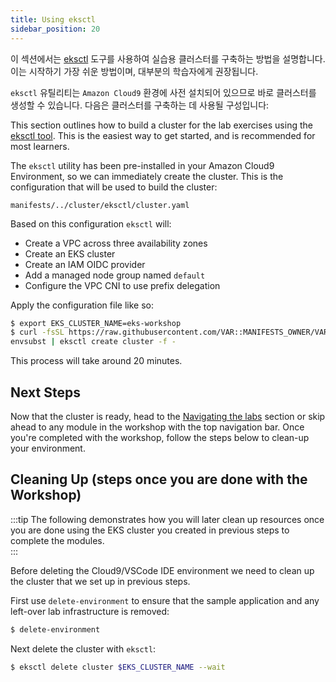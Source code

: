 ```yaml
---
title: Using eksctl
sidebar_position: 20
---
```


이 섹션에서는 [eksctl](https://eksctl.io/) 도구를 사용하여 실습용 클러스터를 구축하는 방법을 설명합니다. 이는 시작하기 가장 쉬운 방법이며, 대부분의 학습자에게 권장됩니다.

`eksctl` 유틸리티는 `Amazon Cloud9` 환경에 사전 설치되어 있으므로 바로 클러스터를 생성할 수 있습니다. 다음은 클러스터를 구축하는 데 사용될 구성입니다:

This section outlines how to build a cluster for the lab exercises using the [eksctl tool](https://eksctl.io/). This is the easiest way to get started, and is recommended for most learners.

The `eksctl` utility has been pre-installed in your Amazon Cloud9 Environment, so we can immediately create the cluster. This is the configuration that will be used to build the cluster:

```file hidePath=true
manifests/../cluster/eksctl/cluster.yaml
```

Based on this configuration `eksctl` will:

- Create a VPC across three availability zones
- Create an EKS cluster
- Create an IAM OIDC provider
- Add a managed node group named `default`
- Configure the VPC CNI to use prefix delegation

Apply the configuration file like so:

```bash
$ export EKS_CLUSTER_NAME=eks-workshop
$ curl -fsSL https://raw.githubusercontent.com/VAR::MANIFESTS_OWNER/VAR::MANIFESTS_REPOSITORY/VAR::MANIFESTS_REF/cluster/eksctl/cluster.yaml | \
envsubst | eksctl create cluster -f -
```

This process will take around 20 minutes.

## Next Steps

Now that the cluster is ready, head to the [Navigating the labs](/docs/introduction/navigating-labs) section or skip ahead to any module in the workshop with the top navigation bar. Once you're completed with the workshop, follow the steps below to clean-up your environment.

## Cleaning Up (steps once you are done with the Workshop)

:::tip
The following demonstrates how you will later clean up resources once you are done using the EKS cluster you created in previous steps to complete the modules.\
:::

Before deleting the Cloud9/VSCode IDE environment we need to clean up the cluster that we set up in previous steps.

First use `delete-environment` to ensure that the sample application and any left-over lab infrastructure is removed:

```bash
$ delete-environment
```

Next delete the cluster with `eksctl`:

```bash
$ eksctl delete cluster $EKS_CLUSTER_NAME --wait
```